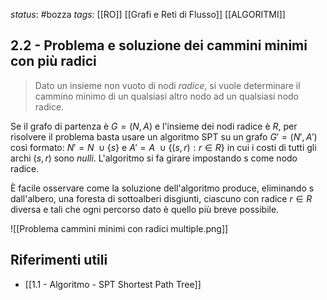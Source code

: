*status*: #bozza 
*tags*: [[RO]] [[Grafi e Reti di Flusso]] [[ALGORITMI]]

## 2.2 - Problema e soluzione dei cammini minimi con più radici

> Dato un insieme non vuoto di nodi *radice*, si vuole determinare il cammino minimo di un qualsiasi altro nodo ad un qualsiasi nodo radice.

Se il grafo di partenza è $G=(N,A)$ e l'insieme dei nodi radice è $R$, per risolvere il problema basta usare un algoritmo SPT su un grafo $G'=(N',A')$ così formato: $N'=N \ \cup \{s\}$ e $A'=A \ \cup \{(s,r): r \in R\}$ in cui i costi di tutti gli archi $(s,r)$ sono *nulli*. L'algoritmo si fa girare impostando s come nodo radice.

È facile osservare come la soluzione dell'algoritmo produce, eliminando s dall'albero, una foresta di sottoalberi disgiunti, ciascuno con radice $r \in R$ diversa e tali che ogni percorso dato è quello più breve possibile. 

![[Problema cammini minimi con radici multiple.png]]



## Riferimenti utili

* [[1.1 - Algoritmo - SPT Shortest Path Tree]]